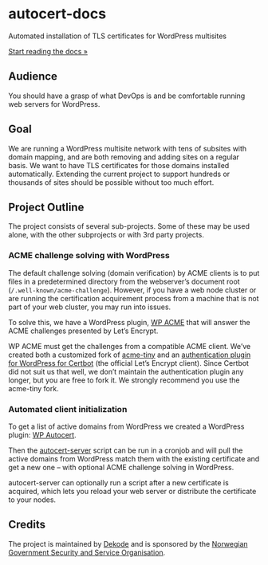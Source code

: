 # autocert-docs
Automated installation of TLS certificates for WordPress multisites

[Start reading the docs »](https://dekodeinteraktiv.github.io/autocert-docs/)

## Audience
You should have a grasp of what DevOps is and be comfortable running web servers for WordPress.

## Goal
We are running a WordPress multisite network with tens of subsites with domain mapping, and are both removing and adding sites on a regular basis. We want to have TLS certificates for those domains installed automatically. Extending the current project to support hundreds or thousands of sites should be possible without too much effort.

## Project Outline
The project consists of several sub-projects. Some of these may be used alone, with the other subprojects or with 3rd party projects.

### ACME challenge solving with WordPress
The default challenge solving (domain verification) by ACME clients is to put files in a predetermined directory from the webserver’s document root (`/.well-known/acme-challenge`). However, if you have a web node cluster or are running the certification acquirement process from a machine that is not part of your web cluster, you may run into issues.

To solve this, we have a WordPress plugin, [WP ACME](https://github.com/dss-web/wp-acme) that will answer the ACME challenges presented by Let’s Encrypt.

WP ACME must get the challenges from a compatible ACME client. We’ve created both a customized fork of [acme-tiny](https://github.com/DekodeInteraktiv/acme-tiny-wp) and an [authentication plugin for WordPress for Certbot](https://github.com/dss-web/certbot-wordpress) (the official Let’s Encrypt client). Since Certbot did not suit us that well, we don’t maintain the authentication plugin any longer, but you are free to fork it. We strongly recommend you use the acme-tiny fork.

### Automated client initialization
To get a list of active domains from WordPress we created a WordPress plugin: [WP Autocert](https://github.com/dss-web/wp-autocert).

Then the [autocert-server](https://github.com/dss-web/autocert-server) script can be run in a cronjob and will pull the active domains from WordPress match them with the existing certificate and get a new one – with optional ACME challenge solving in WordPress.

autocert-server can optionally run a script after a new certificate is acquired, which lets you reload your web server or distribute the certificate to your nodes.

## Credits
The project is maintained by [Dekode](https://en.dekode.no/) and is sponsored by the [Norwegian Government Security and Service Organisation](https://dss.dep.no/english).
